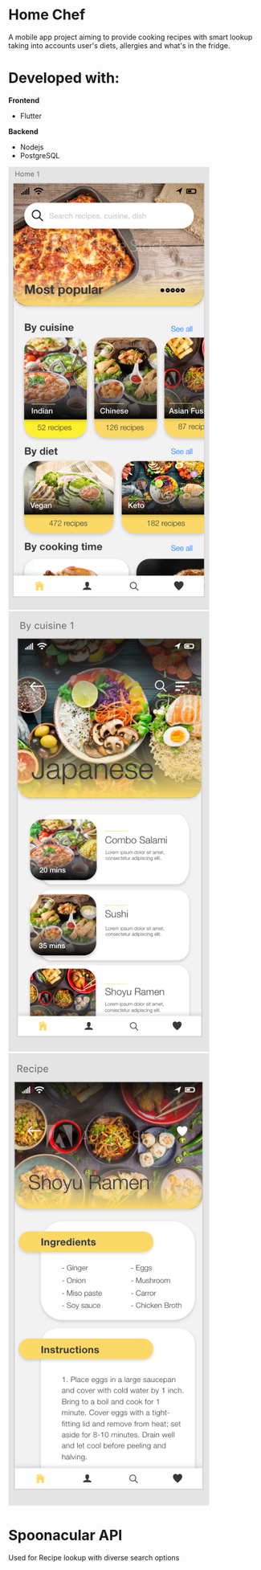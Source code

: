# Home Chef

A mobile app project aiming to provide cooking recipes with smart lookup taking into accounts user's diets, allergies and what's in the fridge.

# Developed with:
**Frontend**
- Flutter

**Backend**
- Nodejs
- PostgreSQL

<img width='400' src='./samples/sample1.png'>
<img width='400' src='./samples/sample2.png'>
<img width='400' src='./samples/sample3.png'>

# Spoonacular API
Used for Recipe lookup with diverse search options
